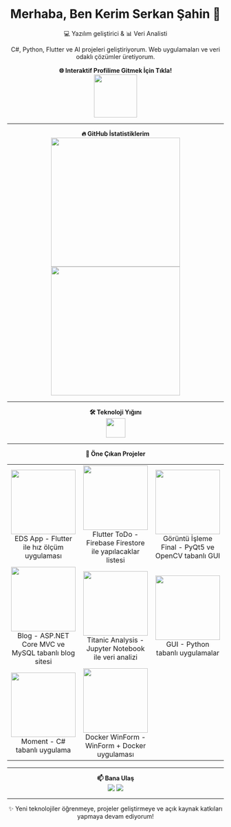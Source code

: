 <div align="center">
  
  <h1>Merhaba, Ben Kerim Serkan Şahin 👋</h1>
  <p>💻 Yazılım geliştirici & 📊 Veri Analisti</p>
  <p>C#, Python, Flutter ve AI projeleri geliştiriyorum. Web uygulamaları ve veri odaklı çözümler üretiyorum.</p>
</div>

<div align="center" style="margin-top:15px;">
  <strong>🌐 Interaktif Profilime Gitmek İçin Tıkla!</strong>
  <br/>
  <a href="https://kserkan.github.io/">
    <img src="https://media.giphy.com/media/QvOorOa2n6W4hG3T6a/giphy.gif" width="100"/>
  </a>
</div>

---

<div align="center">
  <strong>🔥 GitHub İstatistiklerim</strong>
  <br/>
  <img src="https://github-readme-stats.vercel.app/api?username=kserkan&show_icons=true&theme=radical&count_private=true" width="300"/>
  <img src="https://github-readme-stats.vercel.app/api/top-langs/?username=kserkan&layout=compact&theme=radical" width="300"/>
</div>

---

<div align="center">
  <strong>🛠️ Teknoloji Yığını</strong>
  <br/>
  <img src="https://skillicons.dev/icons?i=cs,dotnet,python,flutter,dart,cpp,git,docker,mysql,sqlite" height="45"/>
</div>

---

<div align="center">
  <strong>🚀 Öne Çıkan Projeler</strong>
  <br/>
  <table>
    <tr>
      <td align="center">
        <a href="https://github.com/kserkan/EDS_App">
          <img src="https://github-readme-stats.vercel.app/api/pin/?username=kserkan&repo=EDS_App&theme=radical" width="150"/>
        </a>
        <br>EDS App - Flutter ile hız ölçüm uygulaması
      </td>
      <td align="center">
        <a href="https://github.com/kserkan/Flutter_ToDo_App">
          <img src="https://github-readme-stats.vercel.app/api/pin/?username=kserkan&repo=Flutter_ToDo_App&theme=radical" width="150"/>
        </a>
        <br>Flutter ToDo - Firebase Firestore ile yapılacaklar listesi
      </td>
      <td align="center">
        <a href="https://github.com/kserkan/Goruntu_Isleme_Final">
          <img src="https://github-readme-stats.vercel.app/api/pin/?username=kserkan&repo=Goruntu_Isleme_Final&theme=radical" width="150"/>
        </a>
        <br>Görüntü İşleme Final - PyQt5 ve OpenCV tabanlı GUI
      </td>
    </tr>
    <tr>
      <td align="center">
        <a href="https://github.com/kserkan/Blog">
          <img src="https://github-readme-stats.vercel.app/api/pin/?username=kserkan&repo=Blog&theme=radical" width="150"/>
        </a>
        <br>Blog - ASP.NET Core MVC ve MySQL tabanlı blog sitesi
      </td>
      <td align="center">
        <a href="https://github.com/kserkan/Titanic_Passenger_Analysis">
          <img src="https://github-readme-stats.vercel.app/api/pin/?username=kserkan&repo=Titanic_Passenger_Analysis&theme=radical" width="150"/>
        </a>
        <br>Titanic Analysis - Jupyter Notebook ile veri analizi
      </td>
      <td align="center">
        <a href="https://github.com/kserkan/GUI">
          <img src="https://github-readme-stats.vercel.app/api/pin/?username=kserkan&repo=GUI&theme=radical" width="150"/>
        </a>
        <br>GUI - Python tabanlı uygulamalar
      </td>
    </tr>
    <tr>
      <td align="center">
        <a href="https://github.com/kserkan/Moment">
          <img src="https://github-readme-stats.vercel.app/api/pin/?username=kserkan&repo=Moment&theme=radical" width="150"/>
        </a>
        <br>Moment - C# tabanlı uygulama
      </td>
      <td align="center">
        <a href="https://github.com/kserkan/Docker_WinForm">
          <img src="https://github-readme-stats.vercel.app/api/pin/?username=kserkan&repo=Docker_WinForm&theme=radical" width="150"/>
        </a>
        <br>Docker WinForm - WinForm + Docker uygulaması
      </td>
    </tr>
  </table>
</div>

---

<div align="center">
  <strong>📫 Bana Ulaş</strong>
  <br/>
  <a href="mailto:kerimserkann@gmail.com"><img src="https://img.shields.io/badge/Email-D14836?style=for-the-badge&logo=gmail&logoColor=white"/></a>
  <a href="https://www.linkedin.com/in/kerim-serkan-%C5%9fahin-6391b4247/"><img src="https://img.shields.io/badge/LinkedIn-0077B5?style=for-the-badge&logo=linkedin&logoColor=white"/></a>
</div>

---

<div align="center">
  <p>✨ Yeni teknolojiler öğrenmeye, projeler geliştirmeye ve açık kaynak katkıları yapmaya devam ediyorum!</p>
</div>
